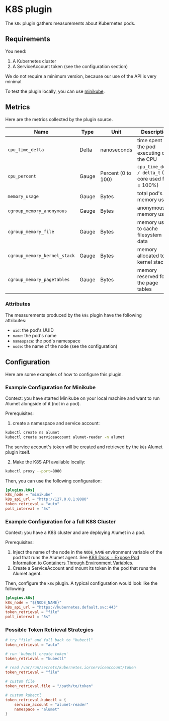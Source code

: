 # K8S plugin

The `k8s` plugin gathers measurements about Kubernetes pods.

## Requirements

You need:
1. A Kubernetes cluster
2. A ServiceAccount token (see the configuration section)

We do not require a minimum version, because our use of the API is very minimal.

To test the plugin locally, you can use [minikube](https://minikube.sigs.k8s.io).

## Metrics

Here are the metrics collected by the plugin source.

|Name|Type|Unit|Description|Resource|ResourceConsumer|Attributes|
|----|----|----|-----------|--------|----------------|----------|
|`cpu_time_delta`|Delta|nanoseconds|time spent by the pod executing on the CPU|`LocalMachine`|`Cgroup`|see below|
|`cpu_percent`|Gauge|Percent (0 to 100)|`cpu_time_delta / delta_t` (1 core used fully = 100%)|`LocalMachine`|`Cgroup`|see below|
|`memory_usage`|Gauge|Bytes|total pod's memory usage|`LocalMachine`|`Cgroup`|see below|
|`cgroup_memory_anonymous`|Gauge|Bytes|anonymous memory usage|`LocalMachine`|`Cgroup`|see below|
|`cgroup_memory_file`|Gauge|Bytes|memory used to cache filesystem data|`LocalMachine`|`Cgroup`|see below|
|`cgroup_memory_kernel_stack`|Gauge|Bytes|memory allocated to kernel stacks|`LocalMachine`|`Cgroup`|see below|
|`cgroup_memory_pagetables`|Gauge|Bytes|memory reserved for the page tables|`LocalMachine`|`Cgroup`|see below|

### Attributes

The measurements produced by the `k8s` plugin have the following attributes:
- `uid`: the pod's UUID
- `name`: the pod's name
- `namespace`: the pod's namespace
- `node`: the name of the node (see the configuration)

## Configuration

Here are some examples of how to configure this plugin.

### Example Configuration for Minikube
<!-- markdownlint-disable MD029 -->

Context: you have started Minikube on your local machine and want to run Alumet alongside of it (not in a pod).

Prerequisites:
1. create a namespace and service account:

```sh
kubectl create ns alumet
kubectl create serviceaccount alumet-reader -n alumet
```

The service account's token will be created and retrieved by the `k8s` Alumet plugin itself.

2. Make the K8S API available locally:

```sh
kubectl proxy --port=8080
```

Then, you can use the following configuration:

```toml
[plugins.k8s]
k8s_node = "minikube"
k8s_api_url = "http://127.0.0.1:8080"
token_retrieval = "auto"
poll_interval = "5s"
```

### Example Configuration for a full K8S Cluster

Context: you have a K8S cluster and are deploying Alumet in a pod.

Prerequisites:
1. Inject the name of the node in the `NODE_NAME` environment variable of the pod that runs the Alumet agent. See [K8S Docs − Expose Pod Information to Containers Through Environment Variables](https://kubernetes.io/docs/tasks/inject-data-application/environment-variable-expose-pod-information/).
2. Create a ServiceAccount and mount its token in the pod that runs the Alumet agent.

Then, configure the `k8s` plugin.
A typical configuration would look like the following:

```toml
[plugins.k8s]
k8s_node = "${NODE_NAME}"
k8s_api_url = "https://kubernetes.default.svc:443"
token_retrieval = "file"
poll_interval = "5s"
```

### Possible Token Retrieval Strategies

```toml
# try "file" and fall back to "kubectl"
token_retrieval = "auto"

# run 'kubectl create token'
token_retrieval = "kubectl"

# read /var/run/secrets/kubernetes.io/serviceaccount/token
token_retrieval = "file"

# custom file
token_retrieval.file = "/path/to/token"

# custom kubectl
token_retrieval.kubectl = {
    service_account = "alumet-reader"
    namespace = "alumet"
}
```
